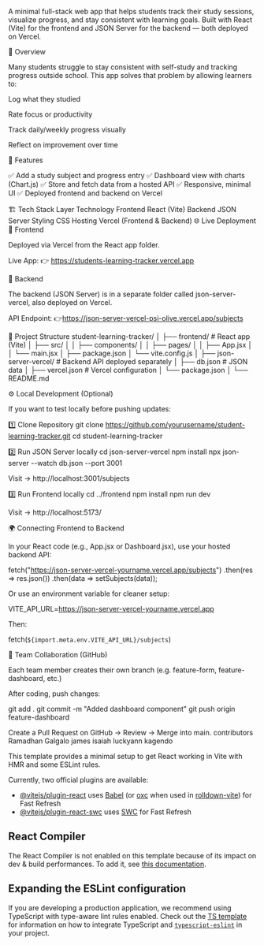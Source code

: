 A minimal full-stack web app that helps students track their study sessions, visualize progress, and stay consistent with learning goals.
Built with React (Vite) for the frontend and JSON Server for the backend — both deployed on Vercel.

🚀 Overview

Many students struggle to stay consistent with self-study and tracking progress outside school.
This app solves that problem by allowing learners to:

Log what they studied

Rate focus or productivity

Track daily/weekly progress visually

Reflect on improvement over time

🧠 Features

✅ Add a study subject and progress entry
✅ Dashboard view with charts (Chart.js)
✅ Store and fetch data from a hosted API
✅ Responsive, minimal UI
✅ Deployed frontend and backend on Vercel

🏗️ Tech Stack
Layer	Technology
Frontend	React (Vite)
Backend	JSON Server
Styling	CSS
Hosting	Vercel (Frontend & Backend)
🌐 Live Deployment
🔹 Frontend

Deployed via Vercel from the React app folder.

Live App:
👉 https://students-learning-tracker.vercel.app

🔹 Backend

The backend (JSON Server) is in a separate folder called json-server-vercel, also deployed on Vercel.

API Endpoint:
👉https://json-server-vercel-psi-olive.vercel.app/subjects

📁 Project Structure
student-learning-tracker/
│
├── frontend/                    # React app (Vite)
│   ├── src/
│   │   ├── components/
│   │   ├── pages/
│   │   ├── App.jsx
│   │   └── main.jsx
│   ├── package.json
│   └── vite.config.js
│
├── json-server-vercel/           # Backend API deployed separately
│   ├── db.json                   # JSON data
│   ├── vercel.json               # Vercel configuration
│   └── package.json
│
└── README.md

⚙️ Local Development (Optional)

If you want to test locally before pushing updates:

1️⃣ Clone Repository
git clone https://github.com/yourusername/student-learning-tracker.git
cd student-learning-tracker

2️⃣ Run JSON Server locally
cd json-server-vercel
npm install
npx json-server --watch db.json --port 3001


Visit → http://localhost:3001/subjects

3️⃣ Run Frontend locally
cd ../frontend
npm install
npm run dev


Visit → http://localhost:5173/

🌍 Connecting Frontend to Backend

In your React code (e.g., App.jsx or Dashboard.jsx), use your hosted backend API:

fetch("https://json-server-vercel-yourname.vercel.app/subjects")
  .then(res => res.json())
  .then(data => setSubjects(data));


Or use an environment variable for cleaner setup:

VITE_API_URL=https://json-server-vercel-yourname.vercel.app


Then:

fetch(`${import.meta.env.VITE_API_URL}/subjects`)

👥 Team Collaboration (GitHub)

Each team member creates their own branch (e.g. feature-form, feature-dashboard, etc.)

After coding, push changes:

git add .
git commit -m "Added dashboard component"
git push origin feature-dashboard


Create a Pull Request on GitHub → Review → Merge into main.
  contributors
Ramadhan Galgalo
james isaiah
luckyann kagendo


This template provides a minimal setup to get React working in Vite with HMR and some ESLint rules.

Currently, two official plugins are available:

- [@vitejs/plugin-react](https://github.com/vitejs/vite-plugin-react/blob/main/packages/plugin-react) uses [Babel](https://babeljs.io/) (or [oxc](https://oxc.rs) when used in [rolldown-vite](https://vite.dev/guide/rolldown)) for Fast Refresh
- [@vitejs/plugin-react-swc](https://github.com/vitejs/vite-plugin-react/blob/main/packages/plugin-react-swc) uses [SWC](https://swc.rs/) for Fast Refresh

## React Compiler

The React Compiler is not enabled on this template because of its impact on dev & build performances. To add it, see [this documentation](https://react.dev/learn/react-compiler/installation).

## Expanding the ESLint configuration

If you are developing a production application, we recommend using TypeScript with type-aware lint rules enabled. Check out the [TS template](https://github.com/vitejs/vite/tree/main/packages/create-vite/template-react-ts) for information on how to integrate TypeScript and [`typescript-eslint`](https://typescript-eslint.io) in your project.

